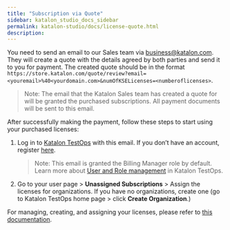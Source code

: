 ```yaml
---
title: "Subscription via Quote"
sidebar: katalon_studio_docs_sidebar
permalink: katalon-studio/docs/license-quote.html
description:
---
```


You need to send an email to our Sales team via business@katalon.com. They will create a quote with the details agreed by both parties and send it to you for payment. The created quote should be in the format `https://store.katalon.com/quote/review?email=<youremail>%40<yourdomain.com>&numOfKSELicenses=<numberoflicenses>`.

>Note: The email that the Katalon Sales team has created a quote for will be granted the purchased subscriptions. All payment documents will be sent to this email.

After successfully making the payment, follow these steps to start using your purchased licenses:

1. Log in to [Katalon TestOps](https://analytics.katalon.com/home) with this email. If you don’t have an account, register [here](https://www.katalon.com/sign-up/).

    >Note: This email is granted the Billing Manager role by default. Learn more about [User and Role management](https://docs.katalon.com/katalon-analytics/docs/user-management.html#roles-and-default-permissions) in Katalon TestOps.

2. Go to your user page > **Unassigned Subscriptions** > Assign the licenses for organizations. If you have no organizations, create one (go to Katalon TestOps home page > click **Create Organization**.)

For managing, creating, and assigning your licenses, please refer to [this documentation](https://docs.katalon.com/katalon-studio/docs/license-management.html).
